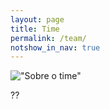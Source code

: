 ```yaml
---
layout: page
title: Time
permalink: /team/
notshow_in_nav: true
---
```


!["Sobre o time"](../../assets/imgs/team-400.png "Sobre o time")

??
